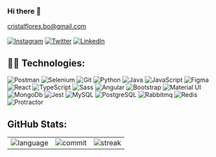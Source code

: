 ### Hi there 👋

cristalflores.bo@gmail.com <br><br>
[![Instagram](https://img.shields.io/badge/Instagram-%23E4405F.svg?style=flat&logo=Instagram&logoColor=white)](https://www.instagram.com/cristalflores.bo/)
[![Twitter](https://img.shields.io/badge/Twitter-%231DA1F2.svg?style=flat&logo=Twitter&logoColor=white)](https://twitter.com/CristalfloresBo)
[![LinkedIn](https://img.shields.io/badge/LinkedIn-0076b3?style=flat&logo=LinkedIn)](https://www.linkedin.com/in/cristalfloresbo/)


## 🤖🎨 Technologies:
 ![Postman](https://img.shields.io/badge/-Postman-FF6C37.svg?style=flat&logo=Postman&logoColor=white)
 ![Selenium](https://img.shields.io/badge/-Selenium-2543B02A.svg?style=flat&logo=Selenium&logoColor=white)
 ![Git](https://img.shields.io/badge/-Git-F05032.svg?sstyle=flat&logo=git&logoColor=white)
 ![Python](https://img.shields.io/badge/-Python-3776AB.svg?style=flat&logo=git&logoColor=white)
 ![Java](https://img.shields.io/badge/-Java-23ED8B00.svg?style=flat&logo=java&logoColor=white) 
 ![JavaScript](https://img.shields.io/badge/JavaScript-e8d44e?style=flat&logo=JavaScript&logoColor=white)
 ![Figma](https://img.shields.io/badge/-Figma-F24E1E?style=flat&logo=figma&logoColor=white)
 ![React](https://img.shields.io/badge/React-212121?style=flat&logo=react&logoColor=05d7fd&labelColor=212121)
 ![TypeScript](https://img.shields.io/badge/TypeScript-007ACC?style=flat&logo=typescript&logoColor=white)
 ![Sass](https://img.shields.io/badge/Sass-CC6699?style=flat&logo=sass&logoColor=white)
 ![Angular](https://img.shields.io/badge/Angular-DD0031?style=flat&logo=angular&logoColor=white)
 ![Bootstrap](https://img.shields.io/badge/Bootstrap-563D7C?style=flat&logo=bootstrap&logoColor=white)
 ![Material UI](https://img.shields.io/badge/Material--UI-0081CB?style=flat&logo=MUI&logoColor=white)
 ![MongoDb](https://img.shields.io/badge/MongoDB-4EA94B?style=flat&logo=mongodb&logoColor=white)
 ![Jest](https://img.shields.io/badge/Jest-323330?style=flat&logo=Jest&logoColor=white)
 ![MySQL](https://img.shields.io/badge/MySQL-005C84?style=flat&logo=mysql&logoColor=white)
 ![PostgreSQL](https://img.shields.io/badge/PostgreSQL-316192?style=flat&logo=postgresql&logoColor=white)
	![Rabbitmq](https://img.shields.io/badge/rabbitmq-%23FF6600.svg?&style=flat&logo=rabbitmq&logoColor=white)
	![Redis](https://img.shields.io/badge/redis-%23DD0031.svg?&style=flat&logo=redis&logoColor=white)
 ![Protractor](https://img.shields.io/badge/Protractor-ED163A?style=flat&logo=protractor&logoColor=white)

## GitHub Stats:

| | | |
| :--: | :--: | :--: |
| ![language]| ![commit][commit]| ![streak][streak]|

[language]: https://github-readme-stats.vercel.app/api/top-langs/?username=cristalft&theme=default&hide_border=false&include_all_commits=false&count_private=false&layout=compact
[commit]: https://github-readme-stats.vercel.app/api?username=cristalft&theme=default&hide_border=false&include_all_commits=false&count_private=false
[streak]: https://github-readme-streak-stats.herokuapp.com/?user=cristalft&theme=default&hide_border=false
<!---
## Repository:

| | | |
| :--: | :--: | :--: |
| `default_repocard` ![default_repocard_repo] | `transparent` ![transparent_repo] | `shadow_red` ![shadow_red_repo] |

[default_repo]: https://github-readme-stats.vercel.app/api/pin/?username=cristalft&repo=github-readme-stats&cache_seconds=86400&theme=default
[default_repocard_repo]: https://github-readme-stats.vercel.app/api/pin/?username=anuraghazra&repo=github-readme-stats&cache_seconds=86400&theme=default_repocard
[transparent_repo]: https://github-readme-stats.vercel.app/api/pin/?username=anuraghazra&repo=github-readme-stats&cache_seconds=86400&theme=transparent
---> 
